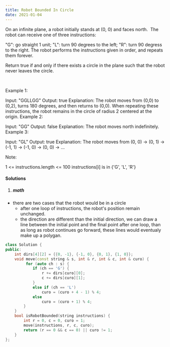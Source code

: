 ```yaml
---
title: Robot Bounded In Circle
date: 2021-01-04
---
```

On an infinite plane, a robot initially stands at (0, 0) and faces north.  The robot can receive one of three instructions:

"G": go straight 1 unit;
"L": turn 90 degrees to the left;
"R": turn 90 degress to the right.
The robot performs the instructions given in order, and repeats them forever.

Return true if and only if there exists a circle in the plane such that the robot never leaves the circle.

 

Example 1:

Input: "GGLLGG"
Output: true
Explanation: 
The robot moves from (0,0) to (0,2), turns 180 degrees, and then returns to (0,0).
When repeating these instructions, the robot remains in the circle of radius 2 centered at the origin.
Example 2:

Input: "GG"
Output: false
Explanation: 
The robot moves north indefinitely.
Example 3:

Input: "GL"
Output: true
Explanation: 
The robot moves from (0, 0) -> (0, 1) -> (-1, 1) -> (-1, 0) -> (0, 0) -> ...
 

Note:

1 <= instructions.length <= 100
instructions[i] is in {'G', 'L', 'R'}

#### Solutions

1. ##### math

- there are two cases that the robot would be in a circle
    - after one loop of instructions, the robot's position remain unchanged.
    - the direction are different than the initial direction, we can draw a line between the initial point and the final point after one loop, than as long as robot continues go forward, these lines would eventualy make up a polygan.


```cpp
class Solution {
public:
    int dirs[4][2] = {{0, -1}, {-1, 0}, {0, 1}, {1, 0}};
    void move(const string & s, int & r, int & c, int & curo) {
         for (auto ch : s) {
            if (ch == 'G') {
                r += dirs[curo][0];
                c += dirs[curo][1];
            }
            else if (ch == 'L')
                curo = (curo + 4 - 1) % 4;
            else
                curo = (curo + 1) % 4;
        }        
    }
    bool isRobotBounded(string instructions) {
        int r = 0, c = 0, curo = 1;
        move(instructions, r, c, curo);
        return (r == 0 && c == 0) || curo != 1; 
    }
};
```
